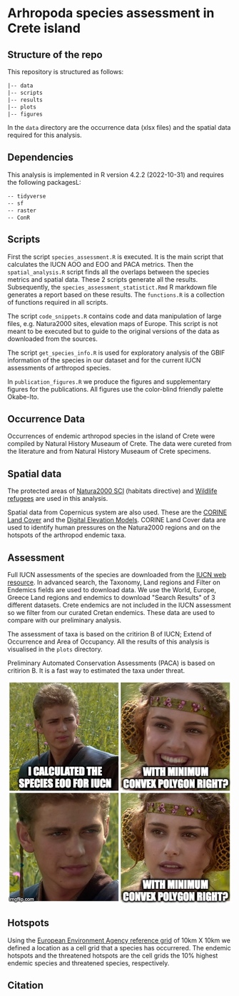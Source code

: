 # Arhropoda species assessment in Crete island

## Structure of the repo

This repository is structured as follows:
```
|-- data
|-- scripts
|-- results
|-- plots
|-- figures

```

In the `data` directory are the occurrence data (xlsx files) and 
the spatial data required for this analysis.

## Dependencies

This analysis is implemented in R version 4.2.2 (2022-10-31) and 
requires the following packagesL:

```
-- tidyverse
-- sf
-- raster
-- ConR

```

## Scripts

First the script `species_assessment.R` is executed. It is the main
script that calculates the IUCN AOO and EOO and PACA metrics. Then the 
`spatial_analysis.R` script finds all the overlaps between the species metrics
and spatial data. These 2 scripts generate all the 
results. Subsequently, the `species_assessment_statistict.Rmd`
R markdown file generates a report based on these results. The `functions.R` is a 
collection of functions required in all scripts.

The script `code_snippets.R` contains code and data manipulation of large
files, e.g. Natura2000 sites, elevation maps of Europe. This script is not
meant to be executed but to guide to the original versions of the data as
downloaded from the sources. 

The script `get_species_info.R` is used for exploratory analysis of the
GBIF information of the species in our dataset and for the current IUCN assessments
of arthropod species.

In `publication_figures.R` we produce the figures and supplementary figures for the publications.
All figures use the color-blind friendly palette Okabe-Ito.

## Occurrence Data

Occurrences of endemic arthropod species in the island of Crete were 
compiled by Natural History Museaum of Crete. The data were cureted
from the literature and from Natural History Museaum of Crete specimens.

## Spatial data

The protected areas of [Natura2000 SCI](https://www.eea.europa.eu/data-and-maps/data/natura-14)
(habitats directive) and [Wildlife refugees](https://www.protectedplanet.net/en/thematic-areas/wdpa?tab=WDPA)
are used in this analysis. 

Spatial data from Copernicus system are also used. These are the 
[CORINE Land Cover](https://land.copernicus.eu/pan-european/corine-land-cover/clc2018?tab=download)
and the [Digital Elevation Models](https://www.eea.europa.eu/data-and-maps/data/copernicus-land-monitoring-service-eu-dem).
CORINE Land Cover data are used to identify human pressures on the Natura2000
regions and on the hotspots of the arthropod endemic taxa.

## Assessment

Full IUCN assessments of the species are downloaded from the [IUCN web resource](https://www.iucnredlist.org).
In advanced search, the Taxonomy, Land regions and Filter on Endemics fields are 
used to download data. We use the World, Europe, Greece Land regions and 
endemics to download "Search Results" of 3 different datasets. Crete endemics are not included
in the IUCN assessment so we filter from our curated Cretan endemics. These data
are used to compare with our preliminary analysis.

The assessment of taxa is based on the critirion B of IUCN; Extend of 
Occurrence and Area of Occupancy. All the results of this analysis is 
visualised in the `plots` directory.

Preliminary Automated Conservation Assessments (PACA) is based on 
critirion B. It is a fast way to estimated the taxa under threat.

![Meme EOO with minimum convex polygon](convex-polygon-meme-en.jpg)

## Hotspots

Using the [European Environment Agency reference grid](https://www.eea.europa.eu/data-and-maps/data/eea-reference-grids-2) 
of 10km X 10km we defined a location as a cell grid that a species has occurrered. 
The endemic hotspots and the threatened hotspots are the cell grids 
the 10% highest endemic species and threatened species, respectively.

## Citation



